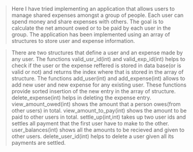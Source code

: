 > Here I have tried implementing an application that allows users to manage shared expenses amongst a group 
  of people. Each user can spend money and share expenses with others. The goal is to calculate the net amount 
  owed or to be paid by each user in the group. 
> The application has been implemented using an array of structures to store user and expense information.

> There are two structures that define a user and an expense made by any user.
> The functions valid_usr_id(int) and valid_exp_id(int) helps to check if the user or the expense reffered is stored in data
  base(or is valid or not) and returns the index where that is stored in the array of structure.
> The functions add_user(int) and add_expense(int) allows to add new user and new expense for any existing user.
  These functions provide sorted insertion of the new entry in the array of structure.
> delete_expense(int) helps in deleting the expense entry.
> view_amount_owed(int) shows the amount that a person owes(from other users) in total.
> view_amount_to_pay(int) shows the amount to be paid to other users in total.
> settle_up(int,int) takes up two user ids and settles all payment that the first user have to make to the other.
> user_balances(int) shows all the amounts to be recieved and given to other users.
> delete_user_id(int) helps to delete a user given all its payments are settled.
